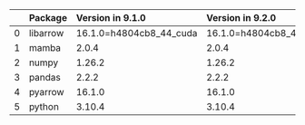 <!-- markdown-link-check-disable -->

|    | Package   | Version in 9.1.0        | Version in 9.2.0        | Status   |
|---:|:----------|:------------------------|:------------------------|:---------|
|  0 | libarrow  | 16.1.0=h4804cb8_44_cuda | 16.1.0=h4804cb8_44_cuda |          |
|  1 | mamba     | 2.0.4                   | 2.0.4                   |          |
|  2 | numpy     | 1.26.2                  | 1.26.2                  |          |
|  3 | pandas    | 2.2.2                   | 2.2.2                   |          |
|  4 | pyarrow   | 16.1.0                  | 16.1.0                  |          |
|  5 | python    | 3.10.4                  | 3.10.4                  |          |